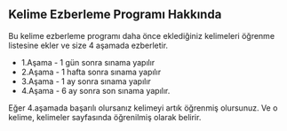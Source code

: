## Kelime Ezberleme Programı Hakkında

Bu kelime ezberleme programı daha önce eklediğiniz kelimeleri öğrenme listesine ekler ve size 4 aşamada ezberletir.
- 1.Aşama - 1 gün sonra sınama yapılır
- 2.Aşama - 1 hafta sonra sınama yapılır
- 3.Aşama - 1 ay sonra sınama yapılır
- 4.Aşama - 6 ay sonra son sınama yapılır.

Eğer 4.aşamada başarılı olursanız kelimeyi artık öğrenmiş olursunuz. Ve o kelime, kelimeler sayfasında öğrenilmiş olarak belirir.
